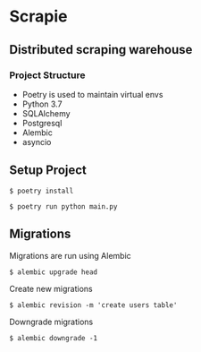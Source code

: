 # Scrapie

## Distributed scraping warehouse

### Project Structure

- Poetry is used to maintain virtual envs
- Python 3.7
- SQLAlchemy
- Postgresql
- Alembic
- asyncio

## Setup Project

```
$ poetry install
```

```
$ poetry run python main.py
```

## Migrations

Migrations are run using Alembic

```
$ alembic upgrade head
```

Create new migrations
```
$ alembic revision -m 'create users table'
```

Downgrade migrations
```
$ alembic downgrade -1
```

